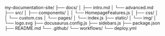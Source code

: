 my-documentation-site/
├── docs/
│   ├── intro.md
│   └── advanced.md
├── src/
│   ├── components/
│   │   └── HomepageFeatures.js
│   ├── css/
│   │   └── custom.css
│   └── pages/
│       └── index.js
├── static/
│   └── img/
│       └── logo.svg
├── docusaurus.config.js
├── sidebars.js
├── package.json
├── README.md
└── .github/
    └── workflows/
        └── deploy.yml